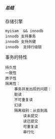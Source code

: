 ##### 总结

存储引擎

```
myisam  && innodb
innodb 支持事务
innodb 支持外键
innodb	支持行级锁
```

事务的特性

```
持久性
一致性
原子性
隔离性：
	事务并发出现的问题：
	脏读
	不可重复读
	幻读
	隔离级别：从低到高
		读未提交
		读已提交
		可重复读
		串行化
		
```


